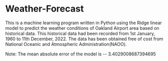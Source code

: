 # Weather-Forecast

This is a machine learning program written in Python using the Ridge linear model to predict the weather conditions of Oakland Airport area based on historical data.
This historical data had been recorded from 1st January, 1960 to 11th December, 2022. The data has been obtained free of cost from National Oceanic and Atmospheric
Administration(NAOO).

Note: The mean absolute error of the model is -- 3.4029008687394695
